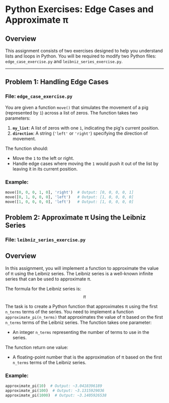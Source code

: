 # Python Exercises: Edge Cases and Approximate π

## Overview
This assignment consists of two exercises designed to help you understand lists and loops in Python. You will be required to modify two Python files: `edge_case_exercise.py` and `leibniz_series_exercise.py`.

---

## Problem 1: Handling Edge Cases
### File: `edge_case_exercise.py`

You are given a function `move()` that simulates the movement of a pig (represented by `1`) across a list of zeros. The function takes two parameters:
1. **`my_list`**: A list of zeros with one `1`, indicating the pig's current position.
2. **`direction`**: A string (`'left'` or `'right'`) specifying the direction of movement.

The function should:
- Move the `1` to the left or right.
- Handle edge cases where moving the `1` would push it out of the list by leaving it in its current position.

### Example:
```python
move([0, 0, 0, 1, 0], 'right')  # Output: [0, 0, 0, 0, 1]
move([0, 1, 0, 0, 0], 'left')   # Output: [1, 0, 0, 0, 0]
move([1, 0, 0, 0, 0], 'left')   # Output: [1, 0, 0, 0, 0]
```

## Problem 2: Approximate π Using the Leibniz Series
### File: `leibniz_series_exercise.py`

## Overview
In this assignment, you will implement a function to approximate the value of π using the Leibniz series. The Leibniz series is a well-known infinite series that can be used to approximate π.

The formula for the Leibniz series is:
$$\pi$$

The task is to create a Python function that approximates π using the first `n_terms` terms of the series.
You need to implement a function `approximate_pi(n_terms)` that approximates the value of π based on the first `n_terms` terms of the Leibniz series.
The function takes one parameter:
-  An integer `n_terms` representing the number of terms to use in the series.

The function return one value:
- A floating-point number that is the approximation of π based on the first `n_terms` terms of the Leibniz series.

### Example:
```python
approximate_pi(10)  # Output: ~3.0418396189
approximate_pi(100)  # Output: ~3.1315929036
approximate_pi(1000)  # Output: ~3.1405926538
```
